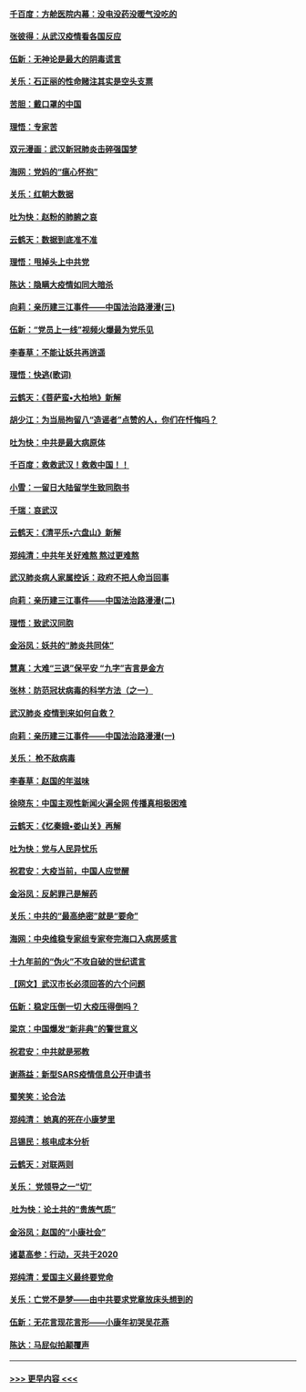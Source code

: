 #### [千百度：方舱医院内幕：没电没药没暖气没吃的](../pages/nsc993/n11850211.md?t=02072311) 
#### [张彼得：从武汉疫情看各国反应](../pages/nsc993/n11850102.md?t=02072311) 
#### [伍新：无神论是最大的阴毒谎言](../pages/nsc993/n11846129.md?t=02072311) 
#### [关乐：石正丽的性命赌注其实是空头支票](../pages/nsc993/n11846109.md?t=02072311) 
#### [苦胆：戴口罩的中国](../pages/nsc993/n11845576.md?t=02072311) 
#### [理悟：专家苦](../pages/nsc993/n11845564.md?t=02072311) 
#### [双元漫画：武汉新冠肺炎击碎强国梦](../pages/nsc993/n11843320.md?t=02072311) 
#### [海网：党妈的“瘟心怀抱”](../pages/nsc993/n11840740.md?t=02072311) 
#### [关乐：红朝大数据](../pages/nsc993/n11840675.md?t=02072311) 
#### [吐为快：赵粉的肺腑之哀](../pages/nsc993/n11840618.md?t=02072311) 
#### [云鹤天：数据到底准不准](../pages/nsc993/n11840325.md?t=02072311) 
#### [理悟：甩掉头上中共党](../pages/nsc993/n11838826.md?t=02072311) 
#### [陈达：隐瞒大疫情如同大暗杀](../pages/nsc993/n11838771.md?t=02072311) 
#### [向莉：亲历建三江事件——中国法治路漫漫(三)](../pages/nsc993/n11831825.md?t=02072311) 
#### [伍新：“党员上一线”视频火爆最为党乐见](../pages/nsc993/n11838200.md?t=02072311) 
#### [李春草：不能让妖共再逍遥](../pages/nsc993/n11838102.md?t=02072311) 
#### [理悟：快逃(歌词)](../pages/nsc993/n11838083.md?t=02072311) 
#### [云鹤天：《菩萨蛮▪大柏地》新解](../pages/nsc993/n11838059.md?t=02072311) 
#### [胡少江：为当局拘留八“造谣者”点赞的人，你们在忏悔吗？](../pages/nsc993/n11836801.md?t=02072311) 
#### [吐为快：中共是最大病原体](../pages/nsc993/n11836748.md?t=02072311) 
#### [千百度：救救武汉！救救中国！！](../pages/nsc993/n11836145.md?t=02072311) 
#### [小雪：一留日大陆留学生致同胞书](../pages/nsc993/n11834624.md?t=02072311) 
#### [千瑞：哀武汉](../pages/nsc993/n11833647.md?t=02072311) 
#### [云鹤天：《清平乐▪六盘山》新解](../pages/nsc993/n11833611.md?t=02072311) 
#### [郑纯清：中共年关好难熬 熬过更难熬](../pages/nsc993/n11833489.md?t=02072311) 
#### [武汉肺炎病人家属控诉：政府不把人命当回事](../pages/nsc993/n11833205.md?t=02072311) 
#### [向莉：亲历建三江事件——中国法治路漫漫(二)](../pages/nsc993/n11829102.md?t=02072311) 
#### [理悟：致武汉同胞](../pages/nsc993/n11831522.md?t=02072311) 
#### [金浴凤：妖共的“肺炎共同体”](../pages/nsc993/n11829448.md?t=02072311) 
#### [慧真：大难“三退”保平安 “九字”吉言是金方](../pages/nsc993/n11829501.md?t=02072311) 
#### [张林：防范冠状病毒的科学方法（之一）](../pages/nsc993/n11828618.md?t=02072311) 
#### [武汉肺炎 疫情到来如何自救？](../pages/nsc993/n11827632.md?t=02072311) 
#### [向莉：亲历建三江事件——中国法治路漫漫(一)](../pages/nsc993/n11827190.md?t=02072311) 
#### [关乐： 枪不敌病毒](../pages/nsc993/n11826746.md?t=02072311) 
#### [李春草：赵国的年滋味](../pages/nsc993/n11826321.md?t=02072311) 
#### [徐晓东：中国主观性新闻火遍全网 传播真相极困难](../pages/nsc993/n11826508.md?t=02072311) 
#### [云鹤天：《忆秦娥▪娄山关》再解](../pages/nsc993/n11824682.md?t=02072311) 
#### [吐为快：党与人民异忧乐](../pages/nsc993/n11824660.md?t=02072311) 
#### [祝君安：大疫当前，中国人应觉醒](../pages/nsc993/n11821946.md?t=02072311) 
#### [金浴凤：反躬罪己是解药](../pages/nsc993/n11820280.md?t=02072311) 
#### [关乐：中共的“最高绝密”就是“要命”](../pages/nsc993/n11816946.md?t=02072311) 
#### [海网：中央维稳专家组专家夸完海口入病房感言](../pages/nsc993/n11815138.md?t=02072311) 
#### [十九年前的“伪火”不攻自破的世纪谎言](../pages/nsc993/n11813238.md?t=02072311) 
#### [【网文】武汉市长必须回答的六个问题](../pages/nsc993/n11813848.md?t=02072311) 
#### [伍新：稳定压倒一切 大疫压得倒吗？](../pages/nsc993/n11812634.md?t=02072311) 
#### [梁京：中国爆发“新非典”的警世意义](../pages/nsc993/n11812554.md?t=02072311) 
#### [祝君安：中共就是邪教](../pages/nsc993/n11812431.md?t=02072311) 
#### [谢燕益：新型SARS疫情信息公开申请书](../pages/nsc993/n11808840.md?t=02072311) 
#### [蜀笑笑：论合法](../pages/nsc993/n11808064.md?t=02072311) 
#### [郑纯清： 她真的死在小康梦里](../pages/nsc993/n11806623.md?t=02072311) 
#### [吕锡民：核电成本分析](../pages/nsc993/n11806284.md?t=02072311) 
#### [云鹤天：对联两则](../pages/nsc993/n11805957.md?t=02072311) 
#### [关乐： 党领导之一“切”](../pages/nsc993/n11804505.md?t=02072311) 
#### [ 吐为快：论土共的“贵族气质”](../pages/nsc993/n11804490.md?t=02072311) 
#### [金浴凤：赵国的“小康社会”](../pages/nsc993/n11804452.md?t=02072311) 
#### [诸葛高参：行动，灭共于2020](../pages/nsc993/n11804120.md?t=02072311) 
#### [郑纯清：爱国主义最终要党命](../pages/nsc993/n11802197.md?t=02072311) 
#### [关乐：亡党不是梦——由中共要求党章放床头想到的](../pages/nsc993/n11802156.md?t=02072311) 
#### [伍新：无花言现花言形——小康年初哭吴花燕](../pages/nsc993/n11800044.md?t=02072311) 
#### [陈达：马屁似拍颠覆声](../pages/nsc993/n11800010.md?t=02072311) 

----
#### [ >>> 更早内容 <<< ](../indexes/nsc993-earlier.md)
